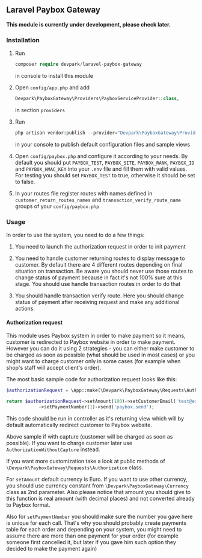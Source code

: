 ## Laravel Paybox Gateway

**This module is currently under development, please check later.** 


### Installation

1. Run

   ```php   
   composer require devpark/laravel-paybox-gateway
   ``` 
   
   in console to install this module
   
   
2. Open `config/app.php` and add
    
   ```php
   Devpark\PayboxGateway\Providers\PayboxServiceProvider::class,
   ```
        
   in section `providers`
          
3. Run

    ```php
    php artisan vendor:publish --provider="Devpark\PayboxGateway\Providers\PayboxServiceProvider"
    ```
    
    in your console to publish default configuration files and sample views
        
4. Open `config/paybox.php` and configure it according to your needs. By default you should put `PAYBOX_TEST`, `PAYBOX_SITE`, `PAYBOX_RANK`, `PAYBOX_ID` and  `PAYBOX_HMAC_KEY` into your `.env` file and fill them with valid values. For testing you should set `PAYBOX_TEST` to true, otherwise it should be set to false.  
     
5. In your routes file register routes with names defined in `customer_return_routes_names` and `transaction_verify_route_name` groups of your `config/paybox.php`

### Usage

In order to use the system, you need to do a few things:

1. You need to launch the authorization request in order to init payment

2. You need to handle customer returning routes to display message to customer. By default there are 4 different routes depending on final situation on transaction. Be aware you should never use those routes to change status of payment because in fact it's not 100% sure at this stage. You should use handle transaction routes in order to do that

3. You should handle transaction verify route. Here you should change status of payment after receiving request and make any additional actions.

#### Authorization request
        
This module uses Paybox system in order to make payment so it means, customer is redirected to Paybox website in order to make payment. However you can do it using 2 strategies - you can either make customer to be charged as soon as possible (what should be used in most cases) or you might want to charge customer only in some cases (for example when shop's staff will accept client's order). 
        
The most basic sample code for authorization request looks like this:

```php
$authorizationRequest = \App::make(\Devpark\PayboxGateway\Requests\AuthorizationWithCapture::class);

return $authorizationRequest->setAmount(100)->setCustomerEmail('test@example.com')
            ->setPaymentNumber(1)->send('paybox.send');
```            
This code should be run in controller as it's returning view which will by default automatically redirect customer to Paybox website.

Above sample if with capture (customer will be charged as soon as possible). If you want to charge customer later use `AuthorizationWithoutCapture` instead. 

If you want more customization take a look at public methods of  `\Devpark\PayboxGateway\Requests\Authorization` class.

For `setAmount` default currency is Euro. If you want to use other currency, you should use currency constant from `\Devpark\PayboxGateway\Currency` class as 2nd parameter. Also please notice that amount you should give to this function is real amount (with decimal places) and not converted already to Paybox format.  

Also for `setPaymentNumber` you should make sure the number you gave here is unique for each call. That's why you should probably create payments table for each order and depending on your system, you might need to assume there are more than one payment for your order (for example someone first cancelled it, but later if you gave him such option they decided to make the payment again)
